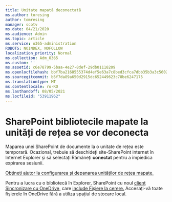 ```yaml
---
title: Unitate mapată deconectată
ms.author: toresing
author: tomresing
manager: scotv
ms.date: 04/21/2020
ms.audience: Admin
ms.topic: article
ms.service: o365-administration
ROBOTS: NOINDEX, NOFOLLOW
localization_priority: Normal
ms.collection: Adm_O365
ms.custom: ''
ms.assetid: c6e78799-5baa-4e27-8def-29db01118209
ms.openlocfilehash: bbf7ba2168555374d4ef5e63a7c8bed3cfca7dbb35b3a3c5602d3b0d1d2fda0a
ms.sourcegitcommit: b5f7da89a650d2915dc652449623c78be6247175
ms.translationtype: MT
ms.contentlocale: ro-RO
ms.lasthandoff: 08/05/2021
ms.locfileid: "53911962"
---
```

# <a name="sharepoint-libraries-mapped-to-network-drives-become-disconnected"></a>SharePoint bibliotecile mapate la unități de rețea se vor deconecta

Maparea unei SharePoint de documente la o unitate de rețea este temporară. Ocazional, trebuie să deschideți site-SharePoint internet în Internet Explorer și să selectați Rămâneți **conectat** pentru a împiedica expirarea sesiunii. 
  
[Obțineți ajutor la configurarea și depanarea unităților de rețea mapate.](https://docs.microsoft.com/sharepoint/support/administration/troubleshoot-mapped-network-drives)
  
Pentru a lucra cu o bibliotecă în Explorer, SharePoint cu noul [client Sincronizare cu OneDrive,](https://support.office.com/article/6de9ede8-5b6e-4503-80b2-6190f3354a88.aspx) care [include Fișiere la cerere.](https://support.office.com/article/0e6860d3-d9f3-4971-b321-7092438fb38e.aspx) Accesați-vă toate fișierele în OneDrive fără a utiliza spațiul de stocare local.
  

